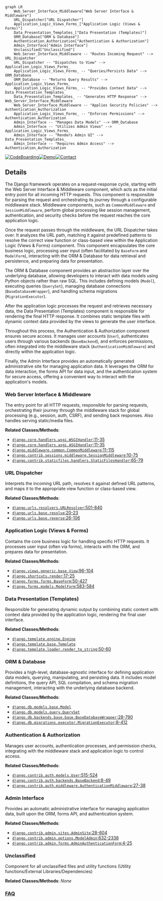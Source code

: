 ```mermaid
graph LR
    Web_Server_Interface_Middleware["Web Server Interface & Middleware"]
    URL_Dispatcher["URL Dispatcher"]
    Application_Logic_Views_Forms_["Application Logic (Views & Forms)"]
    Data_Presentation_Templates_["Data Presentation (Templates)"]
    ORM_Database["ORM & Database"]
    Authentication_Authorization["Authentication & Authorization"]
    Admin_Interface["Admin Interface"]
    Unclassified["Unclassified"]
    Web_Server_Interface_Middleware -- "Routes Incoming Request" --> URL_Dispatcher
    URL_Dispatcher -- "Dispatches to View" --> Application_Logic_Views_Forms_
    Application_Logic_Views_Forms_ -- "Queries/Persists Data" --> ORM_Database
    ORM_Database -- "Returns Query Results" --> Application_Logic_Views_Forms_
    Application_Logic_Views_Forms_ -- "Provides Context Data" --> Data_Presentation_Templates_
    Data_Presentation_Templates_ -- "Generates HTTP Response" --> Web_Server_Interface_Middleware
    Web_Server_Interface_Middleware -- "Applies Security Policies" --> Authentication_Authorization
    Application_Logic_Views_Forms_ -- "Enforces Permissions" --> Authentication_Authorization
    Admin_Interface -- "Manages Data Models" --> ORM_Database
    Admin_Interface -- "Utilizes Admin Views" --> Application_Logic_Views_Forms_
    Admin_Interface -- "Renders Admin UI" --> Data_Presentation_Templates_
    Admin_Interface -- "Requires Admin Access" --> Authentication_Authorization
```

[![CodeBoarding](https://img.shields.io/badge/Generated%20by-CodeBoarding-9cf?style=flat-square)](https://github.com/CodeBoarding/CodeBoarding)[![Demo](https://img.shields.io/badge/Try%20our-Demo-blue?style=flat-square)](https://www.codeboarding.org/diagrams)[![Contact](https://img.shields.io/badge/Contact%20us%20-%20contact@codeboarding.org-lightgrey?style=flat-square)](mailto:contact@codeboarding.org)

## Details

The Django framework operates on a request-response cycle, starting with the Web Server Interface & Middleware component, which acts as the initial entry point for all incoming HTTP requests. This component is responsible for parsing the request and orchestrating its journey through a configurable middleware stack. Middleware components, such as `CommonMiddleware` and `SessionMiddleware`, perform global processing like session management, authentication, and security checks before the request reaches the core application logic.

Once the request passes through the middleware, the URL Dispatcher takes over. It analyzes the URL path, matching it against predefined patterns to resolve the correct view function or class-based view within the Application Logic (Views & Forms) component. This component encapsulates the core business logic, processing user input (often facilitated by `BaseForm` and `ModelForm`), interacting with the ORM & Database for data retrieval and persistence, and preparing data for presentation.

The ORM & Database component provides an abstraction layer over the underlying database, allowing developers to interact with data models using Python objects rather than raw SQL. This includes defining models (`Model`), executing queries (`QuerySet`), managing database connections (`BaseDatabaseWrapper`), and handling schema migrations (`MigrationExecutor`).

After the application logic processes the request and retrieves necessary data, the Data Presentation (Templates) component is responsible for rendering the final HTTP response. It combines static template files with dynamic context data provided by the views to generate the user interface.

Throughout this process, the Authentication & Authorization component ensures secure access. It manages user accounts (`User`), authenticates users through various backends (`BaseBackend`), and enforces permissions, often integrated into the middleware stack (`AuthenticationMiddleware`) and directly within the application logic.

Finally, the Admin Interface provides an automatically generated administrative site for managing application data. It leverages the ORM for data interaction, the forms API for data input, and the authentication system for secure access, offering a convenient way to interact with the application's models.

### Web Server Interface & Middleware
The entry point for all HTTP requests, responsible for parsing requests, orchestrating their journey through the middleware stack for global processing (e.g., session, auth, CSRF), and sending back responses. Also handles serving static/media files.


**Related Classes/Methods**:

- <a href="https://github.com/django/django//blobdjango/core/handlers/wsgi.py#L11-L35" target="_blank" rel="noopener noreferrer">`django.core.handlers.wsgi.WSGIHandler`:11-35</a>
- <a href="https://github.com/django/django//blobdjango/core/handlers/asgi.py#L11-L35" target="_blank" rel="noopener noreferrer">`django.core.handlers.asgi.ASGIHandler`:11-35</a>
- <a href="https://github.com/django/django//blobdjango/middleware/common.py#L11-L115" target="_blank" rel="noopener noreferrer">`django.middleware.common.CommonMiddleware`:11-115</a>
- <a href="https://github.com/django/django//blobdjango/contrib/sessions/middleware.py#L10-L75" target="_blank" rel="noopener noreferrer">`django.contrib.sessions.middleware.SessionMiddleware`:10-75</a>
- <a href="https://github.com/django/django//blobdjango/contrib/staticfiles/handlers.py#L65-L79" target="_blank" rel="noopener noreferrer">`django.contrib.staticfiles.handlers.StaticFilesHandler`:65-79</a>


### URL Dispatcher
Interprets the incoming URL path, resolves it against defined URL patterns, and maps it to the appropriate view function or class-based view.


**Related Classes/Methods**:

- <a href="https://github.com/django/django//blobdjango/urls/resolvers.py#L501-L840" target="_blank" rel="noopener noreferrer">`django.urls.resolvers.URLResolver`:501-840</a>
- <a href="https://github.com/django/django//blobdjango/urls/base.py#L20-L23" target="_blank" rel="noopener noreferrer">`django.urls.base.resolve`:20-23</a>
- <a href="https://github.com/django/django//blobdjango/urls/base.py#L26-L106" target="_blank" rel="noopener noreferrer">`django.urls.base.reverse`:26-106</a>


### Application Logic (Views & Forms)
Contains the core business logic for handling specific HTTP requests. It processes user input (often via forms), interacts with the ORM, and prepares data for presentation.


**Related Classes/Methods**:

- <a href="https://github.com/django/django//blobdjango/views/generic/base.py#L96-L104" target="_blank" rel="noopener noreferrer">`django.views.generic.base.View`:96-104</a>
- <a href="https://github.com/django/django//blobdjango/shortcuts.py#L17-L25" target="_blank" rel="noopener noreferrer">`django.shortcuts.render`:17-25</a>
- <a href="https://github.com/django/django//blobdjango/forms/forms.py#L50-L427" target="_blank" rel="noopener noreferrer">`django.forms.forms.BaseForm`:50-427</a>
- <a href="https://github.com/django/django//blobdjango/forms/models.py#L583-L584" target="_blank" rel="noopener noreferrer">`django.forms.models.ModelForm`:583-584</a>


### Data Presentation (Templates)
Responsible for generating dynamic output by combining static content with context data provided by the application logic, rendering the final user interface.


**Related Classes/Methods**:

- <a href="https://github.com/django/django//blobdjango/template/engine.py" target="_blank" rel="noopener noreferrer">`django.template.engine.Engine`</a>
- <a href="https://github.com/django/django//blobdjango/template/base.py" target="_blank" rel="noopener noreferrer">`django.template.base.Template`</a>
- <a href="https://github.com/django/django//blobdjango/template/loader.py#L50-L60" target="_blank" rel="noopener noreferrer">`django.template.loader.render_to_string`:50-60</a>


### ORM & Database
Provides a high-level, database-agnostic interface for defining application data models, querying, manipulating, and persisting data. It includes model definitions, the query API, SQL compilation, and schema migration management, interacting with the underlying database backend.


**Related Classes/Methods**:

- <a href="https://github.com/django/django//blobdjango/db/models/base.py" target="_blank" rel="noopener noreferrer">`django.db.models.base.Model`</a>
- <a href="https://github.com/django/django//blobdjango/db/models/query.py" target="_blank" rel="noopener noreferrer">`django.db.models.query.QuerySet`</a>
- <a href="https://github.com/django/django//blobdjango/db/backends/base/base.py#L28-L790" target="_blank" rel="noopener noreferrer">`django.db.backends.base.base.BaseDatabaseWrapper`:28-790</a>
- <a href="https://github.com/django/django//blobdjango/db/migrations/executor.py#L8-L412" target="_blank" rel="noopener noreferrer">`django.db.migrations.executor.MigrationExecutor`:8-412</a>


### Authentication & Authorization
Manages user accounts, authentication processes, and permission checks, integrating with the middleware stack and application logic to control access.


**Related Classes/Methods**:

- <a href="https://github.com/django/django//blobdjango/contrib/auth/models.py#L515-L524" target="_blank" rel="noopener noreferrer">`django.contrib.auth.models.User`:515-524</a>
- <a href="https://github.com/django/django//blobdjango/contrib/auth/backends.py#L8-L49" target="_blank" rel="noopener noreferrer">`django.contrib.auth.backends.BaseBackend`:8-49</a>
- <a href="https://github.com/django/django//blobdjango/contrib/auth/middleware.py#L27-L38" target="_blank" rel="noopener noreferrer">`django.contrib.auth.middleware.AuthenticationMiddleware`:27-38</a>


### Admin Interface
Provides an automatic administrative interface for managing application data, built upon the ORM, forms API, and authentication system.


**Related Classes/Methods**:

- <a href="https://github.com/django/django//blobdjango/contrib/admin/sites.py#L28-L604" target="_blank" rel="noopener noreferrer">`django.contrib.admin.sites.AdminSite`:28-604</a>
- <a href="https://github.com/django/django//blobdjango/contrib/admin/options.py#L632-L2338" target="_blank" rel="noopener noreferrer">`django.contrib.admin.options.ModelAdmin`:632-2338</a>
- <a href="https://github.com/django/django//blobdjango/contrib/admin/forms.py#L4-L25" target="_blank" rel="noopener noreferrer">`django.contrib.admin.forms.AdminAuthenticationForm`:4-25</a>


### Unclassified
Component for all unclassified files and utility functions (Utility functions/External Libraries/Dependencies)


**Related Classes/Methods**: _None_



### [FAQ](https://github.com/CodeBoarding/GeneratedOnBoardings/tree/main?tab=readme-ov-file#faq)